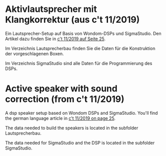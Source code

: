 # Aktivlautsprecher mit Klangkorrektur (aus c't 11/2019) 

Ein Lautsprecher-Setup auf Basis von Wondom-DSPs und SigmaStudio. Den Artikel dazu finden Sie in [c't 11/2019 auf Seite 25](https://www.heise.de/ratgeber/Smarten-Aktivlautsprecher-mit-Klangkorrektur-selber-bauen-4417447.html).

Im Verzeichnis Lautsprecherbau finden Sie die Daten für die Konstruktion der vorgeschlagenen Boxen.

Im Verzeichnis SigmaStudio sind alle Daten für die Programmierung des DSPs.

# Active speaker with sound correction (from c't 11/2019) 

A dsp speaker setup based on Wondom DSPs and SigmaStudio. You'll find the german language article in [c't 11/2019 on page 25](https://www.heise.de/ratgeber/Smarten-Aktivlautsprecher-mit-Klangkorrektur-selber-bauen-4417447.html).

The data needed to build the speakers is located in the subfolder Lautsprecherbau.

The data needed for SigmaStudio and the DSP is located in the subfolder SigmaStudio.
